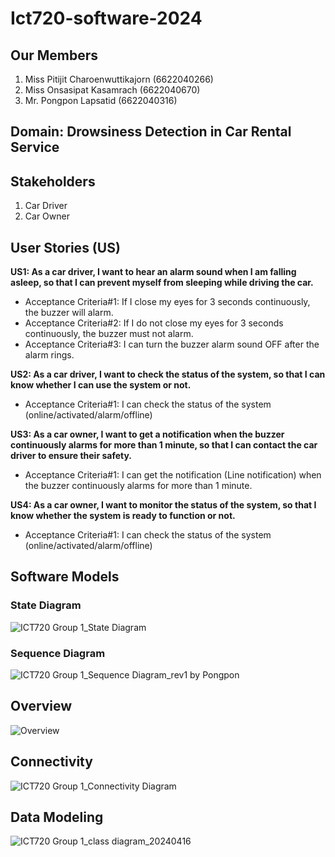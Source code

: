 # Ict720-software-2024
## Our Members
1. Miss Pitijit Charoenwuttikajorn (6622040266)
2. Miss Onsasipat Kasamrach (6622040670)
3. Mr. Pongpon Lapsatid (6622040316)
          
## Domain: Drowsiness Detection in Car Rental Service
## Stakeholders
1. Car Driver
2. Car Owner
   
## User Stories (US)
**US1: As a car driver, I want to hear an alarm sound when I am falling asleep, so that I can prevent myself from sleeping while driving the car.**
- Acceptance Criteria#1: If I close my eyes for 3 seconds continuously, the buzzer will alarm.<br>
- Acceptance Criteria#2: If I do not close my eyes for 3 seconds continuously, the buzzer must not alarm.<br>
- Acceptance Criteria#3: I can turn the buzzer alarm sound OFF after the alarm rings.<br>

**US2: As a car driver, I want to check the status of the system, so that I can know whether I can use the system or not.** <br>
- Acceptance Criteria#1: I can check the status of the system (online/activated/alarm/offline)<br>

**US3: As a car owner, I want to get a notification when the buzzer continuously alarms for more than 1 minute, so that I can contact the car driver to ensure their safety.**
- Acceptance Criteria#1: I can get the notification (Line notification) when the buzzer continuously alarms for more than 1 minute.<br>



**US4: As a car owner, I want to monitor the status of the system, so that I know whether the system is ready to function or not.** <br>
- Acceptance Criteria#1: I can check the status of the system (online/activated/alarm/offline)<br>

## Software Models<br>
### State Diagram <br>
![ICT720  Group 1_State Diagram](https://github.com/pitijit/Ict720-software-2024/assets/92443678/592f0820-8a42-46fe-b32d-652514e5563f)
### Sequence Diagram <br>
![ICT720  Group 1_Sequence Diagram_rev1 by Pongpon](https://github.com/pitijit/Ict720-software-2024/assets/92443678/2154b755-84cd-4470-9737-9b2daa839e33)
## Overview <br>
![Overview](https://github.com/pitijit/Ict720-software-2024/assets/85090124/3d4d0916-df95-4997-8b4e-6e8417dd3fb4)
## Connectivity <br>
![ICT720  Group 1_Connectivity Diagram](https://github.com/pitijit/Ict720-software-2024/assets/92443678/27538e0c-dd15-4fc7-bdf8-0204a16a1600)
## Data Modeling<br>
![ICT720  Group 1_class diagram_20240416](https://github.com/pitijit/Ict720_software_2024/assets/92443678/3374ea4f-30f8-46a5-80e1-f8d865a04e77)








